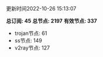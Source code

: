 更新时间2022-10-26 15:13:07

**总订阅: 45**
**总节点: 2197**
**有效节点: 337**
- trojan节点: 61
- ss节点: 149
- v2ray节点: 127
